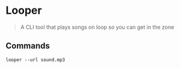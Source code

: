 # Looper

> A CLI tool that plays songs on loop so you can get in the zone

## Commands

```shell
looper --url sound.mp3
```

